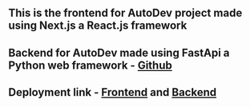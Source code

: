 ## This is the frontend for AutoDev project made using Next.js a React.js framework
## Backend for AutoDev made using FastApi a Python web framework - [Github](https://github.com/KanishkRastogi46/autodev-backend)

## Deployment link - [Frontend](https://autodev-frontend.vercel.app/) and [Backend](https://autodev-backend.onrender.com/docs)
